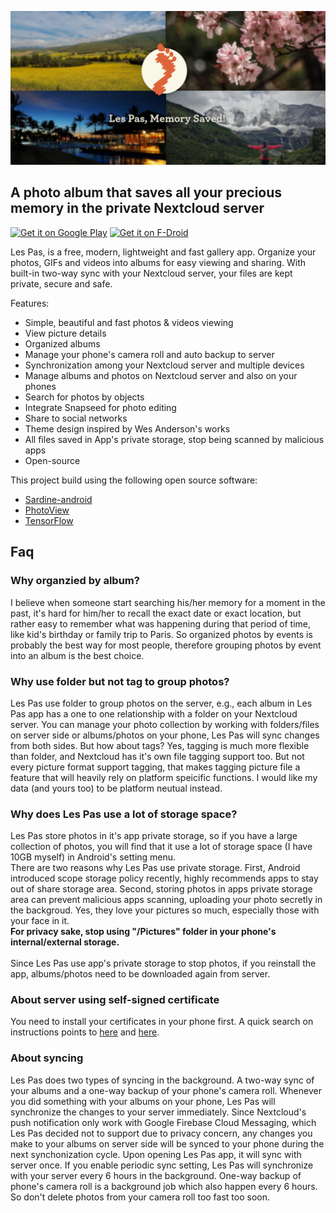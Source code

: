 ![Feature graphic](fastlane//metadata/android/en-US/images/featureGraphic.png)

## A photo album that saves all your precious memory in the private Nextcloud server
<a href='https://play.google.com/store/apps/details?id=site.leos.apps.lespas'><img alt='Get it on Google Play' src='https://play.google.com/intl/en_us/badges/static/images/badges/en_badge_web_generic.png' height='50'/></a>
<a href='https://f-droid.org/packages/site.leos.apps.lespas/'><img alt='Get it on F-Droid' src='https://fdroid.gitlab.io/artwork/badge/get-it-on.png' height='50'></a>

Les Pas, is a free, modern, lightweight and fast gallery app. Organize your photos, GIFs and videos into albums for easy viewing and sharing. With built-in two-way sync with your Nextcloud server, your files are kept private, secure and safe.

Features:
* Simple, beautiful and fast photos & videos viewing
* View picture details
* Organized albums
* Manage your phone's camera roll and auto backup to server
* Synchronization among your Nextcloud server and multiple devices
* Manage albums and photos on Nextcloud server and also on your phones
* Search for photos by objects
* Integrate Snapseed for photo editing
* Share to social networks
* Theme design inspired by Wes Anderson's works
* All files saved in App's private storage, stop being scanned by malicious apps
* Open-source

This project build using the following open source software:
- <a href=https://github.com/thegrizzlylabs/sardine-android>Sardine-android</a>
- <a href=https://github.com/chrisbanes/PhotoView>PhotoView</a>
- <a href=https://www.tensorflow.org>TensorFlow</a>

<a id="faq"></a>
## Faq
### Why organzied by album?
I believe when someone start searching his/her memory for a moment in the past, it's hard for him/her to recall the exact date or exact location, but rather easy to remember what was happening during that period of time, like kid's birthday or family trip to Paris. So organized photos by events is probably the best way for most people, therefore grouping photos by event into an album is the best choice.

### Why use folder but not tag to group photos?
Les Pas use folder to group photos on the server, e.g., each album in Les Pas app has a one to one relationship with a folder on your Nextcloud server. You can manage your photo collection by working with folders/files on server side or albums/photos on your phone, Les Pas will sync changes from both sides. But how about tags? Yes, tagging is much more flexible than folder, and Nextcloud has it's own file tagging support too. But not every picture format support tagging, that makes tagging picture file a feature that will heavily rely on platform speicific functions. I would like my data (and yours too) to be platform neutual instead.

### Why does Les Pas use a lot of storage space?
Les Pas store photos in it's app private storage, so if you have a large collection of photos, you will find that it use a lot of storage space (I have 10GB myself) in Android's setting menu.<br> 
There are two reasons why Les Pas use private storage. First, Android introduced scope storage policy recently, highly recommends apps to stay out of share storage area. Second, storing photos in apps private storage area can prevent malicious apps scanning, uploading your photo secretly in the backgroud. Yes, they love your pictures so much, especially those with your face in it.<br>
**For privacy sake, stop using "/Pictures" folder in your phone's internal/external storage.**<br><br>
Since Les Pas use app's private storage to stop photos, if you reinstall the app, albums/photos need to be downloaded again from server.

### About server using self-signed certificate
You need to install your certificates in your phone first. A quick search on instructions points to <a href=https://aboutssl.org/how-to-create-and-import-self-signed-certificate-to-android-device/>here</a> and <a href=https://proxyman.io/blog/2020/09/Install-And-Trust-Self-Signed-Certificate-On-Android-11.html>here</a>.

### About syncing
Les Pas does two types of syncing in the background. A two-way sync of your albums and a one-way backup of your phone's camera roll.
Whenever you did something with your albums on your phone, Les Pas will synchronize the changes to your server immediately. Since Nextcloud's push notification only work with Google Firebase Cloud Messaging, which Les Pas decided not to support due to privacy concern, any changes you make to your albums on server side will be synced to your phone during the next synchonization cycle.
Upon opening Les Pas app, it will sync with server once. If you enable periodic sync setting, Les Pas will synchronize with your server every 6 hours in the background.
One-way backup of phone's camera roll is a background job which also happen every 6 hours. So don't delete photos from your camera roll too fast too soon.
 
 
 
